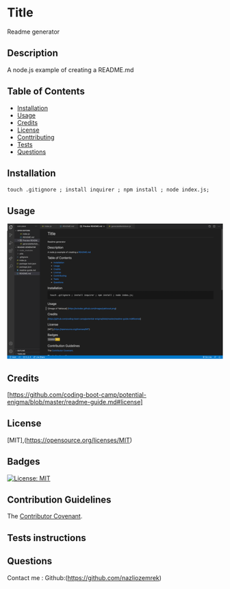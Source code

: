
# Title
  Readme generator
## Description
  A node.js example of creating a README.md 
## Table of Contents
* [Installation](#installation)
* [Usage](#usage)
* [Credits](#credits)
* [License](#license)
* [Conttributing](#contributing)
* [Tests](#tests)
* [Questions](#questions)
## Installation
    touch .gitignore ; install inquirer ; npm install ; node index.js;
    
## Usage
![SS of Readme](./images/ssReadme.png)
## Credits
[https://github.com/coding-boot-camp/potential-enigma/blob/master/readme-guide.md#license]
## License
[MIT],(https://opensource.org/licenses/MIT)
## Badges
[![License: MIT](https://img.shields.io/badge/License-MIT-yellow.svg)](https://opensource.org/licenses/MIT)
## Contribution Guidelines
The [Contributor Covenant](https://www.contributor-covenant.org/).
## Tests instructions
## Questions
   Contact me :
   Github:(https://github.com/nazliozemrek)
